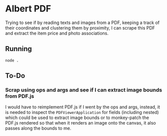 # Albert PDF

Trying to see if by reading texts and images from a PDF, keeping a track of
their coordinates and clustering them by proximity, I can scrape this PDF and
extract the item price and photo associations.

## Running

`node .`

## To-Do

### Scrap using ops and args and see if I can extract image bounds from PDF.js

I would have to reimplement PDF.js if I went by the ops and args, instead, it is
needed to inspect the `PDFViewerApplication` for fields (including nested) which
could be used to extract image bounds or to monkey-patch the PDF.js rendered so
that when it renders an image onto the canvas, it also passes along the bounds
to me.
